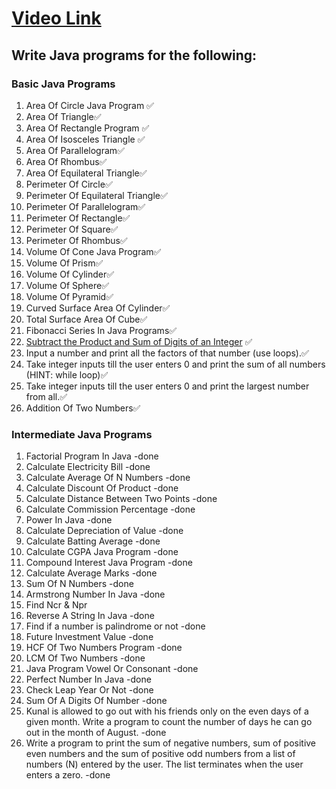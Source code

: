 # [Video Link](https://youtu.be/ldYLYRNaucM)
## Write Java programs for the following: 

### Basic Java Programs
1. Area Of Circle Java Program ✅
2. Area Of Triangle✅
3. Area Of Rectangle Program ✅
4. Area Of Isosceles Triangle ✅
5. Area Of Parallelogram✅
6. Area Of Rhombus✅
7. Area Of Equilateral Triangle✅
8. Perimeter Of Circle✅
9. Perimeter Of Equilateral Triangle✅
10. Perimeter Of Parallelogram✅
11. Perimeter Of Rectangle✅
12. Perimeter Of Square✅
13. Perimeter Of Rhombus✅
14. Volume Of Cone Java Program✅
15. Volume Of Prism✅
16. Volume Of Cylinder✅
17. Volume Of Sphere✅
18. Volume Of Pyramid✅
19. Curved Surface Area Of Cylinder✅
20. Total Surface Area Of Cube✅
21. Fibonacci Series In Java Programs✅
22. [Subtract the Product and Sum of Digits of an Integer](https://leetcode.com/problems/subtract-the-product-and-sum-of-digits-of-an-integer/) ✅
23. Input a number and print all the factors of that number (use loops).✅
24. Take integer inputs till the user enters 0 and print the sum of all numbers
(HINT: while loop)✅
25. Take integer inputs till the user enters 0 and print the largest number from
all.✅
26. Addition Of Two Numbers✅

### Intermediate Java Programs
1. Factorial Program In Java -done
2. Calculate Electricity Bill -done
3. Calculate Average Of N Numbers -done
4. Calculate Discount Of Product -done
5. Calculate Distance Between Two Points -done
6. Calculate Commission Percentage -done
7. Power In Java -done
8. Calculate Depreciation of Value -done
9. Calculate Batting Average -done
10. Calculate CGPA Java Program -done
11. Compound Interest Java Program -done
12. Calculate Average Marks -done
13. Sum Of N Numbers -done
14. Armstrong Number In Java -done
15. Find Ncr & Npr
16. Reverse A String In Java -done
17. Find if a number is palindrome or not -done
18. Future Investment Value -done
19. HCF Of Two Numbers Program -done
20. LCM Of Two Numbers -done
21. Java Program Vowel Or Consonant -done
22. Perfect Number In Java -done
23. Check Leap Year Or Not -done
24. Sum Of A Digits Of Number -done
25. Kunal is allowed to go out with his friends only on the even days of a given month. Write a program to count the number of days he can go out in the month of August. -done
26. Write a program to print the sum of negative numbers, sum of positive even numbers and the sum of positive odd numbers from a list of numbers (N) entered by the user. The list terminates when the user enters a zero. -done 
